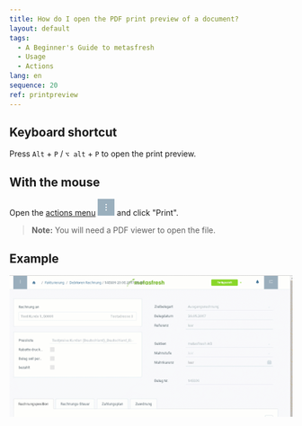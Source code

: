 ```yaml
---
title: How do I open the PDF print preview of a document?
layout: default
tags:
  - A Beginner's Guide to metasfresh
  - Usage
  - Actions
lang: en
sequence: 20
ref: printpreview
---
```


## Keyboard shortcut
Press `Alt` + `P` / `⌥ alt` + `P` to open the print preview.

## With the mouse
Open the [actions menu](StartAction) ![](assets/actionsmenu_WebUI.png) and click "Print".
 >**Note:** You will need a PDF viewer to open the file.

## Example
![](../DE/assets/druckvorschau.gif)
